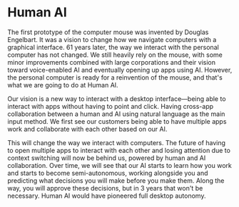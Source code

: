 # Human AI
The first prototype of the computer mouse was invented by Douglas Engelbart. It was a vision to change how we navigate computers with a graphical interface. 61 years later, the way we interact with the personal computer has not changed. We still heavily rely on the mouse, with some minor improvements combined with large corporations and their vision toward voice-enabled AI and eventually opening up apps using AI. However, the personal computer is ready for a reinvention of the mouse, and that's what we are going to do at Human AI.

Our vision is a new way to interact with a desktop interface—being able to interact with apps without having to point and click. Having cross-app collaboration between a human and AI using natural language as the main input method. We first see our customers being able to have multiple apps work and collaborate with each other based on our AI.

This will change the way we interact with computers. The future of having to open multiple apps to interact with each other and losing attention due to context switching will now be behind us, powered by human and AI collaboration. Over time, we will see that our AI starts to learn how you work and starts to become semi-autonomous, working alongside you and predicting what decisions you will make before you make them. Along the way, you will approve these decisions, but in 3 years that won't be necessary. Human AI would have pioneered full desktop autonomy.
